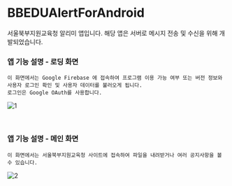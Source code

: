 # BBEDUAlertForAndroid
서울북부지원교육청 알리미 앱입니다. 해당 앱은 서버로 메시지 전송 및 수신을 위해 개발되었습니다.

### 앱 기능 설명 - 로딩 화면
```
이 화면에서는 Google Firebase 에 접속하여 프로그램 이용 가능 여부 또는 버전 정보와 사용자 로그인 확인 및 사용자 데이터를 불러오게 됩니다.
로그인은 Google OAuth를 사용합니다.
```
![1](https://i.imgur.com/QzMgvGz.jpg)

</br>

### 앱 기능 설명 - 메인 화면
```
이 화면에서는 서울북부지원교육청 사이트에 접속하여 파일을 내려받거나 여러 공지사항을 볼 수 있습니다.
```
![2](https://i.imgur.com/t5376Gx.jpg)
